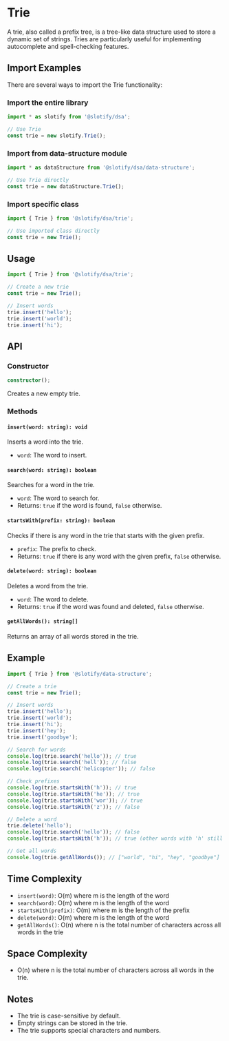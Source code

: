 # Trie

A trie, also called a prefix tree, is a tree-like data structure used to store a dynamic set of strings. Tries are particularly useful for implementing autocomplete and spell-checking features.

## Import Examples

There are several ways to import the Trie functionality:

### Import the entire library

```typescript
import * as slotify from '@slotify/dsa';

// Use Trie
const trie = new slotify.Trie();
```

### Import from data-structure module

```typescript
import * as dataStructure from '@slotify/dsa/data-structure';

// Use Trie directly
const trie = new dataStructure.Trie();
```

### Import specific class

```typescript
import { Trie } from '@slotify/dsa/trie';

// Use imported class directly
const trie = new Trie();
```

## Usage

```typescript
import { Trie } from '@slotify/dsa/trie';

// Create a new trie
const trie = new Trie();

// Insert words
trie.insert('hello');
trie.insert('world');
trie.insert('hi');
```

## API

### Constructor

```typescript
constructor();
```

Creates a new empty trie.

### Methods

#### `insert(word: string): void`

Inserts a word into the trie.

- `word`: The word to insert.

#### `search(word: string): boolean`

Searches for a word in the trie.

- `word`: The word to search for.
- Returns: `true` if the word is found, `false` otherwise.

#### `startsWith(prefix: string): boolean`

Checks if there is any word in the trie that starts with the given prefix.

- `prefix`: The prefix to check.
- Returns: `true` if there is any word with the given prefix, `false` otherwise.

#### `delete(word: string): boolean`

Deletes a word from the trie.

- `word`: The word to delete.
- Returns: `true` if the word was found and deleted, `false` otherwise.

#### `getAllWords(): string[]`

Returns an array of all words stored in the trie.

## Example

```typescript
import { Trie } from '@slotify/data-structure';

// Create a trie
const trie = new Trie();

// Insert words
trie.insert('hello');
trie.insert('world');
trie.insert('hi');
trie.insert('hey');
trie.insert('goodbye');

// Search for words
console.log(trie.search('hello')); // true
console.log(trie.search('hell')); // false
console.log(trie.search('helicopter')); // false

// Check prefixes
console.log(trie.startsWith('h')); // true
console.log(trie.startsWith('he')); // true
console.log(trie.startsWith('wor')); // true
console.log(trie.startsWith('z')); // false

// Delete a word
trie.delete('hello');
console.log(trie.search('hello')); // false
console.log(trie.startsWith('h')); // true (other words with 'h' still exist)

// Get all words
console.log(trie.getAllWords()); // ["world", "hi", "hey", "goodbye"]
```

## Time Complexity

- `insert(word)`: O(m) where m is the length of the word
- `search(word)`: O(m) where m is the length of the word
- `startsWith(prefix)`: O(m) where m is the length of the prefix
- `delete(word)`: O(m) where m is the length of the word
- `getAllWords()`: O(n) where n is the total number of characters across all words in the trie

## Space Complexity

- O(n) where n is the total number of characters across all words in the trie.

## Notes

- The trie is case-sensitive by default.
- Empty strings can be stored in the trie.
- The trie supports special characters and numbers.
